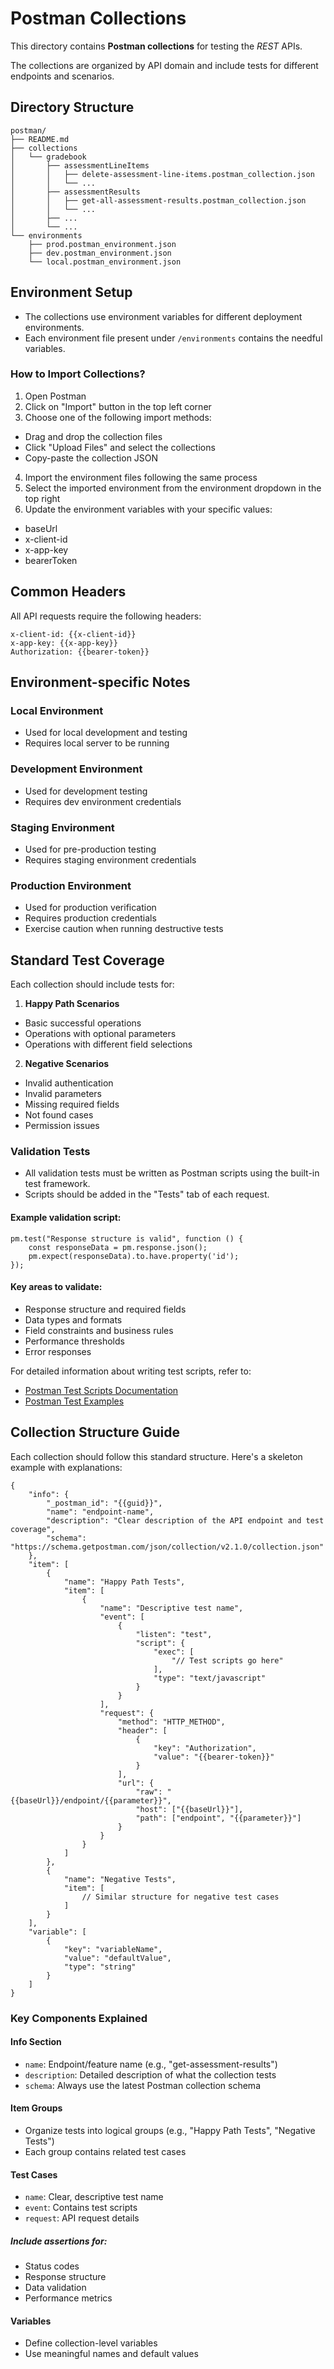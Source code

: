# Postman Collections

This directory contains **Postman collections** for testing the _REST_ APIs.

The collections are organized by API domain and include tests for different endpoints and scenarios.

## Directory Structure

```
postman/
├── README.md
├── collections
│   └── gradebook
│       ├── assessmentLineItems
│       │   ├── delete-assessment-line-items.postman_collection.json
│       │   └── ...
│       ├── assessmentResults
│       │   ├── get-all-assessment-results.postman_collection.json
│       │   └── ...
│       ├── ...
│       └── ...
└── environments
    ├── prod.postman_environment.json
    ├── dev.postman_environment.json
    └── local.postman_environment.json
```

## Environment Setup

- The collections use environment variables for different deployment environments.
- Each environment file present under `/environments` contains the needful variables.

### How to Import Collections?

1. Open Postman
2. Click on "Import" button in the top left corner
3. Choose one of the following import methods:

- Drag and drop the collection files
- Click "Upload Files" and select the collections
- Copy-paste the collection JSON

4. Import the environment files following the same process
5. Select the imported environment from the environment dropdown in the top right
6. Update the environment variables with your specific values:

- baseUrl
- x-client-id
- x-app-key
- bearerToken

## Common Headers

All API requests require the following headers:

```
x-client-id: {{x-client-id}}
x-app-key: {{x-app-key}}
Authorization: {{bearer-token}}
```

## Environment-specific Notes

### Local Environment

- Used for local development and testing
- Requires local server to be running

### Development Environment

- Used for development testing
- Requires dev environment credentials

### Staging Environment

- Used for pre-production testing
- Requires staging environment credentials

### Production Environment

- Used for production verification
- Requires production credentials
- Exercise caution when running destructive tests

## Standard Test Coverage

Each collection should include tests for:

1. **Happy Path Scenarios**

- Basic successful operations
- Operations with optional parameters
- Operations with different field selections

2. **Negative Scenarios**

- Invalid authentication
- Invalid parameters
- Missing required fields
- Not found cases
- Permission issues

### Validation Tests

- All validation tests must be written as Postman scripts using the built-in test framework.
- Scripts should be added in the "Tests" tab of each request.

#### Example validation script:

```
pm.test("Response structure is valid", function () {
    const responseData = pm.response.json();
    pm.expect(responseData).to.have.property('id');
});
```

#### Key areas to validate:

- Response structure and required fields
- Data types and formats
- Field constraints and business rules
- Performance thresholds
- Error responses

For detailed information about writing test scripts, refer to:

- [Postman Test Scripts Documentation](https://learning.postman.com/docs/writing-scripts/test-scripts/)
- [Postman Test Examples](https://learning.postman.com/docs/writing-scripts/script-references/test-examples/)

## Collection Structure Guide

Each collection should follow this standard structure. Here's a skeleton example with explanations:

```
{
    "info": {
        "_postman_id": "{{guid}}",
        "name": "endpoint-name",
        "description": "Clear description of the API endpoint and test coverage",
        "schema": "https://schema.getpostman.com/json/collection/v2.1.0/collection.json"
    },
    "item": [
        {
            "name": "Happy Path Tests",
            "item": [
                {
                    "name": "Descriptive test name",
                    "event": [
                        {
                            "listen": "test",
                            "script": {
                                "exec": [
                                    "// Test scripts go here"
                                ],
                                "type": "text/javascript"
                            }
                        }
                    ],
                    "request": {
                        "method": "HTTP_METHOD",
                        "header": [
                            {
                                "key": "Authorization",
                                "value": "{{bearer-token}}"
                            }
                        ],
                        "url": {
                            "raw": "{{baseUrl}}/endpoint/{{parameter}}",
                            "host": ["{{baseUrl}}"],
                            "path": ["endpoint", "{{parameter}}"]
                        }
                    }
                }
            ]
        },
        {
            "name": "Negative Tests",
            "item": [
                // Similar structure for negative test cases
            ]
        }
    ],
    "variable": [
        {
            "key": "variableName",
            "value": "defaultValue",
            "type": "string"
        }
    ]
}
```

### Key Components Explained

#### Info Section

- `name`: Endpoint/feature name (e.g., "get-assessment-results")
- `description`: Detailed description of what the collection tests
- `schema`: Always use the latest Postman collection schema

#### Item Groups

- Organize tests into logical groups (e.g., "Happy Path Tests", "Negative Tests")
- Each group contains related test cases

#### Test Cases

- `name`: Clear, descriptive test name
- `event`: Contains test scripts
- `request`: API request details

##### Include assertions for:

- Status codes
- Response structure
- Data validation
- Performance metrics

#### Variables

- Define collection-level variables
- Use meaningful names and default values
